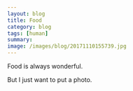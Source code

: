 ```yaml
---
layout: blog
title: Food
category: blog
tags: [human]  
summary: 
image: /images/blog/20171110155739.jpg
---
```


Food is always wonderful.

But I just want to put a photo.